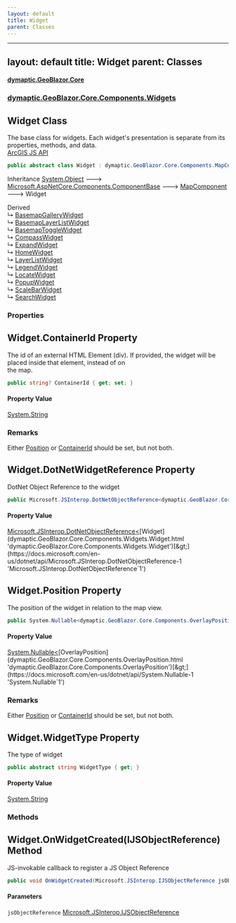 ```yaml
---
layout: default
title: Widget
parent: Classes
---
```

---
layout: default
title: Widget
parent: Classes
---
#### [dymaptic.GeoBlazor.Core](index.html 'index')
### [dymaptic.GeoBlazor.Core.Components.Widgets](index.html#dymaptic.GeoBlazor.Core.Components.Widgets 'dymaptic.GeoBlazor.Core.Components.Widgets')

## Widget Class

The base class for widgets. Each widget's presentation is separate from its properties, methods, and data.  
<a target="_blank" href="https://developers.arcgis.com/javascript/latest/api-reference/esri-widgets-Widget.html">ArcGIS JS API</a>

```csharp
public abstract class Widget : dymaptic.GeoBlazor.Core.Components.MapComponent
```

Inheritance [System.Object](https://docs.microsoft.com/en-us/dotnet/api/System.Object 'System.Object') &#129106; [Microsoft.AspNetCore.Components.ComponentBase](https://docs.microsoft.com/en-us/dotnet/api/Microsoft.AspNetCore.Components.ComponentBase 'Microsoft.AspNetCore.Components.ComponentBase') &#129106; [MapComponent](dymaptic.GeoBlazor.Core.Components.MapComponent.html 'dymaptic.GeoBlazor.Core.Components.MapComponent') &#129106; Widget

Derived  
&#8627; [BasemapGalleryWidget](dymaptic.GeoBlazor.Core.Components.Widgets.BasemapGalleryWidget.html 'dymaptic.GeoBlazor.Core.Components.Widgets.BasemapGalleryWidget')  
&#8627; [BasemapLayerListWidget](dymaptic.GeoBlazor.Core.Components.Widgets.BasemapLayerListWidget.html 'dymaptic.GeoBlazor.Core.Components.Widgets.BasemapLayerListWidget')  
&#8627; [BasemapToggleWidget](dymaptic.GeoBlazor.Core.Components.Widgets.BasemapToggleWidget.html 'dymaptic.GeoBlazor.Core.Components.Widgets.BasemapToggleWidget')  
&#8627; [CompassWidget](dymaptic.GeoBlazor.Core.Components.Widgets.CompassWidget.html 'dymaptic.GeoBlazor.Core.Components.Widgets.CompassWidget')  
&#8627; [ExpandWidget](dymaptic.GeoBlazor.Core.Components.Widgets.ExpandWidget.html 'dymaptic.GeoBlazor.Core.Components.Widgets.ExpandWidget')  
&#8627; [HomeWidget](dymaptic.GeoBlazor.Core.Components.Widgets.HomeWidget.html 'dymaptic.GeoBlazor.Core.Components.Widgets.HomeWidget')  
&#8627; [LayerListWidget](dymaptic.GeoBlazor.Core.Components.Widgets.LayerListWidget.html 'dymaptic.GeoBlazor.Core.Components.Widgets.LayerListWidget')  
&#8627; [LegendWidget](dymaptic.GeoBlazor.Core.Components.Widgets.LegendWidget.html 'dymaptic.GeoBlazor.Core.Components.Widgets.LegendWidget')  
&#8627; [LocateWidget](dymaptic.GeoBlazor.Core.Components.Widgets.LocateWidget.html 'dymaptic.GeoBlazor.Core.Components.Widgets.LocateWidget')  
&#8627; [PopupWidget](dymaptic.GeoBlazor.Core.Components.Widgets.PopupWidget.html 'dymaptic.GeoBlazor.Core.Components.Widgets.PopupWidget')  
&#8627; [ScaleBarWidget](dymaptic.GeoBlazor.Core.Components.Widgets.ScaleBarWidget.html 'dymaptic.GeoBlazor.Core.Components.Widgets.ScaleBarWidget')  
&#8627; [SearchWidget](dymaptic.GeoBlazor.Core.Components.Widgets.SearchWidget.html 'dymaptic.GeoBlazor.Core.Components.Widgets.SearchWidget')
### Properties

<a name='dymaptic.GeoBlazor.Core.Components.Widgets.Widget.ContainerId'></a>

## Widget.ContainerId Property

The id of an external HTML Element (div). If provided, the widget will be placed inside that element, instead of on  
the map.

```csharp
public string? ContainerId { get; set; }
```

#### Property Value
[System.String](https://docs.microsoft.com/en-us/dotnet/api/System.String 'System.String')

### Remarks
Either [Position](dymaptic.GeoBlazor.Core.Components.Widgets.Widget.html#dymaptic.GeoBlazor.Core.Components.Widgets.Widget.Position 'dymaptic.GeoBlazor.Core.Components.Widgets.Widget.Position') or [ContainerId](dymaptic.GeoBlazor.Core.Components.Widgets.Widget.html#dymaptic.GeoBlazor.Core.Components.Widgets.Widget.ContainerId 'dymaptic.GeoBlazor.Core.Components.Widgets.Widget.ContainerId') should be set, but not both.

<a name='dymaptic.GeoBlazor.Core.Components.Widgets.Widget.DotNetWidgetReference'></a>

## Widget.DotNetWidgetReference Property

DotNet Object Reference to the widget

```csharp
public Microsoft.JSInterop.DotNetObjectReference<dymaptic.GeoBlazor.Core.Components.Widgets.Widget> DotNetWidgetReference { get; }
```

#### Property Value
[Microsoft.JSInterop.DotNetObjectReference&lt;](https://docs.microsoft.com/en-us/dotnet/api/Microsoft.JSInterop.DotNetObjectReference-1 'Microsoft.JSInterop.DotNetObjectReference`1')[Widget](dymaptic.GeoBlazor.Core.Components.Widgets.Widget.html 'dymaptic.GeoBlazor.Core.Components.Widgets.Widget')[&gt;](https://docs.microsoft.com/en-us/dotnet/api/Microsoft.JSInterop.DotNetObjectReference-1 'Microsoft.JSInterop.DotNetObjectReference`1')

<a name='dymaptic.GeoBlazor.Core.Components.Widgets.Widget.Position'></a>

## Widget.Position Property

The position of the widget in relation to the map view.

```csharp
public System.Nullable<dymaptic.GeoBlazor.Core.Components.OverlayPosition> Position { get; set; }
```

#### Property Value
[System.Nullable&lt;](https://docs.microsoft.com/en-us/dotnet/api/System.Nullable-1 'System.Nullable`1')[OverlayPosition](dymaptic.GeoBlazor.Core.Components.OverlayPosition.html 'dymaptic.GeoBlazor.Core.Components.OverlayPosition')[&gt;](https://docs.microsoft.com/en-us/dotnet/api/System.Nullable-1 'System.Nullable`1')

### Remarks
Either [Position](dymaptic.GeoBlazor.Core.Components.Widgets.Widget.html#dymaptic.GeoBlazor.Core.Components.Widgets.Widget.Position 'dymaptic.GeoBlazor.Core.Components.Widgets.Widget.Position') or [ContainerId](dymaptic.GeoBlazor.Core.Components.Widgets.Widget.html#dymaptic.GeoBlazor.Core.Components.Widgets.Widget.ContainerId 'dymaptic.GeoBlazor.Core.Components.Widgets.Widget.ContainerId') should be set, but not both.

<a name='dymaptic.GeoBlazor.Core.Components.Widgets.Widget.WidgetType'></a>

## Widget.WidgetType Property

The type of widget

```csharp
public abstract string WidgetType { get; }
```

#### Property Value
[System.String](https://docs.microsoft.com/en-us/dotnet/api/System.String 'System.String')
### Methods

<a name='dymaptic.GeoBlazor.Core.Components.Widgets.Widget.OnWidgetCreated(Microsoft.JSInterop.IJSObjectReference)'></a>

## Widget.OnWidgetCreated(IJSObjectReference) Method

JS-invokable callback to register a JS Object Reference

```csharp
public void OnWidgetCreated(Microsoft.JSInterop.IJSObjectReference jsObjectReference);
```
#### Parameters

<a name='dymaptic.GeoBlazor.Core.Components.Widgets.Widget.OnWidgetCreated(Microsoft.JSInterop.IJSObjectReference).jsObjectReference'></a>

`jsObjectReference` [Microsoft.JSInterop.IJSObjectReference](https://docs.microsoft.com/en-us/dotnet/api/Microsoft.JSInterop.IJSObjectReference 'Microsoft.JSInterop.IJSObjectReference')

